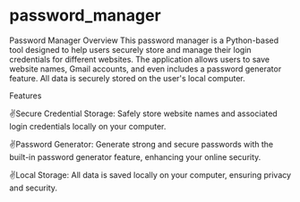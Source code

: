 # password_manager
Password Manager Overview  This password manager is a Python-based tool designed to help users securely store and manage their login credentials for different websites. The application allows users to save website names, Gmail accounts, and even includes a password generator feature. All data is securely stored on the user's local computer.

Features

✌️Secure Credential Storage: Safely store website names and associated login credentials locally on your computer.

✌️Password Generator: Generate strong and secure passwords with the built-in password generator feature, enhancing your online security.

✌️Local Storage: All data is saved locally on your computer, ensuring privacy and security.
